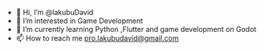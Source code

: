 - 👋 Hi, I’m @lakubuDavid
- 👀 I’m interested in Game Development 
- 🌱 I’m currently learning Python ,Flutter and game development on Godot 
- 📫 How to reach me pro.lakubudavid@gmail.com

<!---
lakubuDavid/lakubuDavid is a ✨ special ✨ repository because its `README.md` (this file) appears on your GitHub profile.
You can click the Preview link to take a look at your changes.
--->
